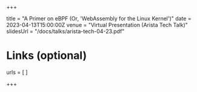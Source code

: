+++

title = "A Primer on eBPF (Or, 'WebAssembly for the Linux Kernel')"
date = 2023-04-13T15:00:00Z
venue = "Virtual Presentation (Arista Tech Talk)"
slidesUrl = "/docs/talks/arista-tech-04-23.pdf"

# Links (optional)
urls = [
]

+++